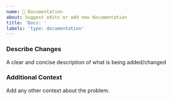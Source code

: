 ```yaml
---
name: 📄 Documentation
about: Suggest edits or add new documentation
title: 'Docs: '
labels: 'type: documentation'
---
```

### Describe Changes
A clear and concise description of what is being added/changed

### Additional Context
Add any other context about the problem.
